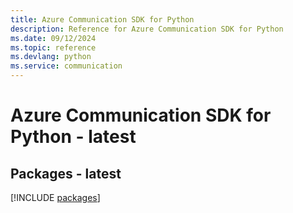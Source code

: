 ```yaml
---
title: Azure Communication SDK for Python
description: Reference for Azure Communication SDK for Python
ms.date: 09/12/2024
ms.topic: reference
ms.devlang: python
ms.service: communication
---
```

# Azure Communication SDK for Python - latest
## Packages - latest
[!INCLUDE [packages](communication-index.md)]